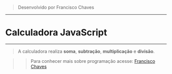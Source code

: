 >Desenvolvido por Francisco Chaves


----------


# Calculadora JavaScript


----------

>A calculadora realiza **soma**, **subtração**, **multiplicação** e **divisão**.

>>Para conhecer mais sobre programação acesse: [Francisco Chaves](http://www.franciscochaves.com.br)
